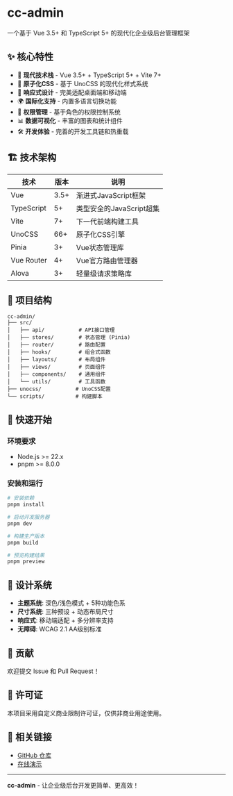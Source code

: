 <!--
  @copyright Copyright (c) 2025 chichuang
  @license 自定义商业限制许可证
  @description cc-admin 企业级后台管理框架 - 项目说明文档

  本文件受版权保护，商业使用需要授权。
  联系方式: https://github.com/ichichuang/cc-admin/issues

  This file is protected by copyright. Commercial use requires authorization.
  Contact: https://github.com/ichichuang/cc-admin/issues
-->

# cc-admin

一个基于 Vue 3.5+ 和 TypeScript 5+ 的现代化企业级后台管理框架

## ✨ 核心特性

- 🚀 **现代技术栈** - Vue 3.5+ + TypeScript 5+ + Vite 7+
- 🎨 **原子化CSS** - 基于 UnoCSS 的现代化样式系统
- 📱 **响应式设计** - 完美适配桌面端和移动端
- 🌍 **国际化支持** - 内置多语言切换功能
- 🔐 **权限管理** - 基于角色的权限控制系统
- 📊 **数据可视化** - 丰富的图表和统计组件
- 🛠️ **开发体验** - 完善的开发工具链和热重载

## 🏗️ 技术架构

| 技术       | 版本 | 说明                     |
| ---------- | ---- | ------------------------ |
| Vue        | 3.5+ | 渐进式JavaScript框架     |
| TypeScript | 5+   | 类型安全的JavaScript超集 |
| Vite       | 7+   | 下一代前端构建工具       |
| UnoCSS     | 66+  | 原子化CSS引擎            |
| Pinia      | 3+   | Vue状态管理库            |
| Vue Router | 4+   | Vue官方路由管理器        |
| Alova      | 3+   | 轻量级请求策略库         |

## 📁 项目结构

```
cc-admin/
├── src/
│   ├── api/           # API接口管理
│   ├── stores/        # 状态管理 (Pinia)
│   ├── router/        # 路由配置
│   ├── hooks/         # 组合式函数
│   ├── layouts/       # 布局组件
│   ├── views/         # 页面组件
│   ├── components/    # 通用组件
│   └── utils/         # 工具函数
├── unocss/           # UnoCSS配置
└── scripts/          # 构建脚本
```

## 🚀 快速开始

### 环境要求

- Node.js >= 22.x
- pnpm >= 8.0.0

### 安装和运行

```bash
# 安装依赖
pnpm install

# 启动开发服务器
pnpm dev

# 构建生产版本
pnpm build

# 预览构建结果
pnpm preview
```

## 🎨 设计系统

- **主题系统**: 深色/浅色模式 + 5种功能色系
- **尺寸系统**: 三种预设 + 动态布局尺寸
- **响应式**: 移动端适配 + 多分辨率支持
- **无障碍**: WCAG 2.1 AA级别标准

## 🤝 贡献

欢迎提交 Issue 和 Pull Request！

## 📄 许可证

本项目采用自定义商业限制许可证，仅供非商业用途使用。

## 🔗 相关链接

- [GitHub 仓库](https://github.com/ichichuang/cc-admin)
- [在线演示](https://www.cc-admin.wzdxcc.cloudns.org)

---

**cc-admin** - 让企业级后台开发更简单、更高效！
